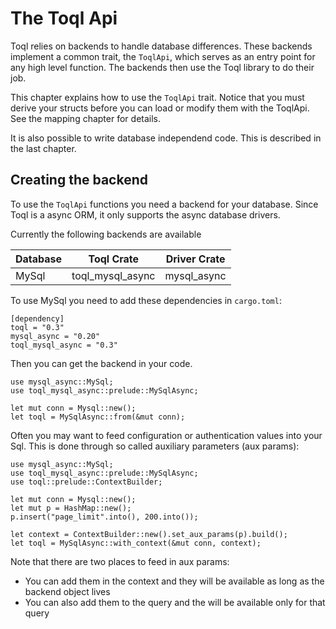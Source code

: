 # The Toql Api

Toql relies on backends to handle database differences. 
These backends implement a common trait, the `ToqlApi`, 
which serves as an entry point for any high level function.
The backends then use the Toql library to do their job.

This chapter explains how to use the `ToqlApi` trait. 
Notice that you must derive your structs before you can load or modify them 
with the ToqlApi. See the mapping chapter for details.


It is also possible to write database independend code. This is described in the last chapter.

## Creating the backend
To use the `ToqlApi` functions you need a backend for your database. 
Since Toql is a async ORM, it only supports the async database drivers.

Currently the following backends are available

|Database | Toql Crate     | Driver Crate|
|---------|----------------|-------------|
| MySql   | toql_mysql_async| mysql_async |

To use MySql you need to add these dependencies in `cargo.toml`:

```
[dependency]
toql = "0.3"
mysql_async = "0.20"
toql_mysql_async = "0.3"
```

Then you can get the backend in your code.

```
use mysql_async::MySql;
use toql_mysql_async::prelude::MySqlAsync;

let mut conn = Mysql::new();
let toql = MySqlAsync::from(&mut conn);
```

Often you may want to feed configuration or authentication values into your Sql.
This is done through so called auxiliary parameters (aux params):

```
use mysql_async::MySql;
use toql_mysql_async::prelude::MySqlAsync;
use toql::prelude::ContextBuilder;

let mut conn = Mysql::new();
let mut p = HashMap::new();
p.insert("page_limit".into(), 200.into());

let context = ContextBuilder::new().set_aux_params(p).build();
let toql = MySqlAsync::with_context(&mut conn, context);
```

Note that there are two places to feed in aux params: 
- You can add them in the context and they will be available as long as the
  backend object lives
- You can also add them to the query and the will be available only for that query









